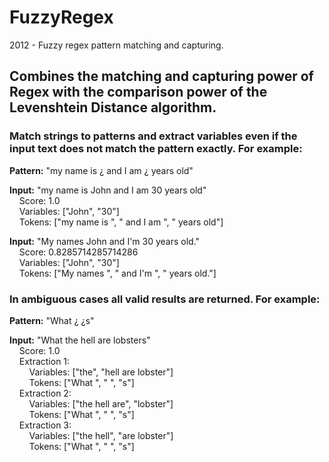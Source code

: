 # FuzzyRegex
2012 - Fuzzy regex pattern matching and capturing.


## Combines the matching and capturing power of Regex with the comparison power of the Levenshtein Distance algorithm.


### Match strings to patterns and extract variables even if the input text does not match the pattern exactly. For example:

__Pattern:__ "my name is ¿ and I am ¿ years old"

__Input:__ "my name is John and I am 30 years old"\
    Score: 1.0\
    Variables: ["John", "30"]\
    Tokens: ["my name is ", " and I am ", " years old"]

__Input:__ "My names John and I'm 30 years old."\
    Score: 0.8285714285714286\
    Variables: ["John", "30"]\
    Tokens: ["My names ", " and I'm ", " years old."]

### In ambiguous cases all valid results are returned. For example:

__Pattern:__ "What ¿ ¿s"

__Input:__ "What the hell are lobsters"\
    Score: 1.0\
    Extraction 1:\
        Variables: ["the", "hell are lobster"]\
        Tokens: ["What ", " ", "s"]\
    Extraction 2:\
        Variables: ["the hell are", "lobster"]\
        Tokens: ["What ", " ", "s"]\
    Extraction 3:\
        Variables: ["the hell", "are lobster"]\
        Tokens: ["What ", " ", "s"]
